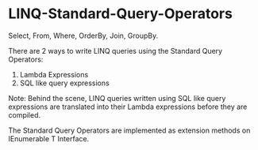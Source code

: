 # LINQ-Standard-Query-Operators

Select, From, Where, OrderBy, Join, GroupBy.

There are 2 ways to write LINQ queries using the Standard Query Operators:
1. Lambda Expressions
2. SQL like query expressions

Note: Behind the scene, LINQ queries written using SQL like query expressions are translated into their Lambda expressions before they are compiled. 

The Standard Query Operators are implemented as extension methods on IEnumerable T Interface. 
